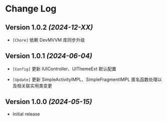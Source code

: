 Change Log
==========

Version 1.0.2 *(2024-12-XX)*
----------------------------

* `[Chore]` 依赖 DevMVVM 库同步升级

Version 1.0.1 *(2024-06-04)*
----------------------------

* `[Config]` 更新 IUIController、UIThemeExt 默认配置

* `[Update]` 更新 SimpleActivityIMPL、SimpleFragmentIMPL 匿名函数处理以及相关联实用类变更

Version 1.0.0 *(2024-05-15)*
----------------------------

* Initial release
